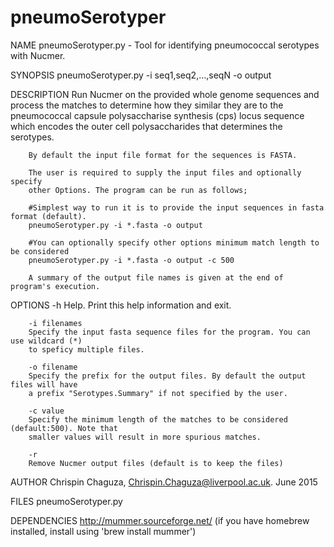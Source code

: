 # pneumoSerotyper

NAME
		pneumoSerotyper.py - Tool for identifying pneumococcal serotypes with Nucmer.

SYNOPSIS
		pneumoSerotyper.py -i seq1,seq2,...,seqN -o output

DESCRIPTION
		Run Nucmer on the provided whole genome sequences and process the matches to determine 
		how they similar they are to the pneumococcal capsule polysaccharise synthesis (cps) locus
		sequence which encodes the outer cell polysaccharides that determines the serotypes.

		By default the input file format for the sequences is FASTA.

		The user is required to supply the input files and optionally specify
		other Options. The program can be run as follows;

		#Simplest way to run it is to provide the input sequences in fasta format (default).
		pneumoSerotyper.py -i *.fasta -o output

		#You can optionally specify other options minimum match length to be considered
		pneumoSerotyper.py -i *.fasta -o output -c 500

		A summary of the output file names is given at the end of program's execution.

OPTIONS
		-h
		Help. Print this help information and exit.

		-i filenames
		Specify the input fasta sequence files for the program. You can use wildcard (*)
		to speficy multiple files.

		-o filename
		Specify the prefix for the output files. By default the output files will have
		a prefix "Serotypes.Summary" if not specified by the user.

		-c value
		Specify the minimum length of the matches to be considered (default:500). Note that
		smaller values will result in more spurious matches.

		-r
		Remove Nucmer output files (default is to keep the files)

AUTHOR
		Chrispin Chaguza, Chrispin.Chaguza@liverpool.ac.uk. June 2015

FILES
		pneumoSerotyper.py

DEPENDENCIES
		http://mummer.sourceforge.net/ (if you have homebrew installed, install using 'brew install mummer')
